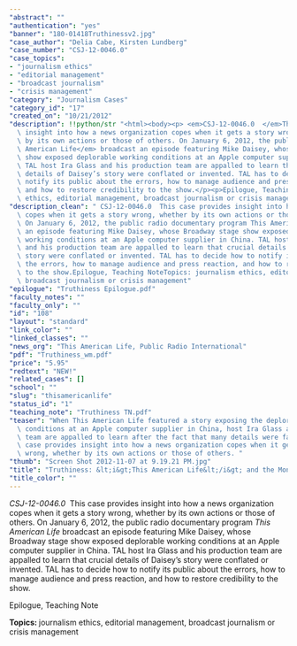 ```yaml
---
"abstract": ""
"authentication": "yes"
"banner": "180-01418Truthinessv2.jpg"
"case_author": "Delia Cabe, Kirsten Lundberg"
"case_number": "CSJ-12-0046.0"
"case_topics":
- "journalism ethics"
- "editorial management"
- "broadcast journalism"
- "crisis management"
"category": "Journalism Cases"
"category_id": "17"
"created_on": "10/21/2012"
"description": !!python/str "<html><body><p> <em>CSJ-12-0046.0  </em>This case provides\
  \ insight into how a news organization copes when it gets a story wrong, whether\
  \ by its own actions or those of others. On January 6, 2012, the public radio documentary program <em>This\
  \ American Life</em> broadcast an episode featuring Mike Daisey, whose Broadway stage\
  \ show exposed deplorable working conditions at an Apple computer supplier in China.\
  \ TAL host Ira Glass and his production team are appalled to learn that crucial\
  \ details of Daisey’s story were conflated or invented. TAL has to decide how to\
  \ notify its public about the errors, how to manage audience and press reaction,\
  \ and how to restore credibility to the show.</p><p>Epilogue, Teaching Note</p><p><strong>Topics: </strong>journalism\
  \ ethics, editorial management, broadcast journalism or crisis management</p></body></html>"
"description_clean": " CSJ-12-0046.0  This case provides insight into how a news organization\
  \ copes when it gets a story wrong, whether by its own actions or those of others.\
  \ On January 6, 2012, the public radio documentary program This American Life broadcast\
  \ an episode featuring Mike Daisey, whose Broadway stage show exposed deplorable\
  \ working conditions at an Apple computer supplier in China. TAL host Ira Glass\
  \ and his production team are appalled to learn that crucial details of Daisey’s\
  \ story were conflated or invented. TAL has to decide how to notify its public about\
  \ the errors, how to manage audience and press reaction, and how to restore credibility\
  \ to the show.Epilogue, Teaching NoteTopics: journalism ethics, editorial management,\
  \ broadcast journalism or crisis management"
"epilogue": "Truthiness Epilogue.pdf"
"faculty_notes": ""
"faculty_only": ""
"id": "108"
"layout": "standard"
"link_color": ""
"linked_classes": ""
"news_org": "This American Life, Public Radio International"
"pdf": "Truthiness_wm.pdf"
"price": "5.95"
"redtext": "NEW!"
"related_cases": []
"school": ""
"slug": "thisamericanlife"
"status_id": "1"
"teaching_note": "Truthiness TN.pdf"
"teaser": "When This American Life featured a story exposing the deplorable working\
  \ conditions at an Apple computer supplier in China, host Ira Glass and his production\
  \ team are appalled to learn after the fact that many details were fabricated. This\
  \ case provides insight into how a news organization copes when it gets a story\
  \ wrong, whether by its own actions or those of others. "
"thumb": "Screen Shot 2012-11-07 at 9.19.21 PM.jpg"
"title": "Truthiness: &lt;i&gt;This American Life&lt;/i&gt; and the Monologist"
"title_color": ""
---
```

<html><body><p> <em>CSJ-12-0046.0  </em>This case provides insight into how a news organization copes when it gets a story wrong, whether by its own actions or those of others. On January 6, 2012, the public radio documentary program <em>This American Life</em> broadcast an episode featuring Mike Daisey, whose Broadway stage show exposed deplorable working conditions at an Apple computer supplier in China. TAL host Ira Glass and his production team are appalled to learn that crucial details of Daisey’s story were conflated or invented. TAL has to decide how to notify its public about the errors, how to manage audience and press reaction, and how to restore credibility to the show.</p><p>Epilogue, Teaching Note</p><p><strong>Topics: </strong>journalism ethics, editorial management, broadcast journalism or crisis management</p></body></html>
